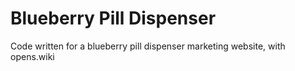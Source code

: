 # Blueberry Pill Dispenser
Code written for a blueberry pill dispenser marketing website, with opens.wiki
